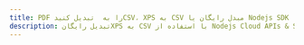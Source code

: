 ---title: PDF را به  تبدیل کنیدCSV، XPS به CSV مبدل رایگان یا Nodejs SDKdescription: تبدیل رایگانXPS به CSV با استفاده از Nodejs Cloud APIs & SDK همچنین اسناد PDF را در Cloud ایجاد، ویرایش و رندر کنید.---
